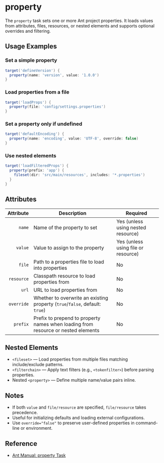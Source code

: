 # property

The `property` task sets one or more Ant project properties. It loads values from attributes, files, resources, or nested elements and supports optional overrides and filtering.

## Usage Examples

### Set a simple property
```groovy
target('defineVersion') {
  property(name: 'version', value: '1.0.0')
}
```

### Load properties from a file
```groovy
target('loadProps') {
  property(file: 'config/settings.properties')
}
```

### Set a property only if undefined
```groovy
target('defaultEncoding') {
  property(name: 'encoding', value: 'UTF-8', override: false)
}
```

### Use nested elements
```groovy
target('loadFilteredProps') {
  property(prefix: 'app') {
    fileset(dir: 'src/main/resources', includes: '*.properties')
  }
}
```

## Attributes

|  Attribute | Description                                                                       | Required                            |
|-----------:|-----------------------------------------------------------------------------------|-------------------------------------|
|     `name` | Name of the property to set                                                       | Yes (unless using nested resource)  |
|    `value` | Value to assign to the property                                                   | Yes (unless using file or resource) |
|     `file` | Path to a properties file to load into properties                                 | No                                  |
| `resource` | Classpath resource to load properties from                                        | No                                  |
|      `url` | URL to load properties from                                                       | No                                  |
| `override` | Whether to overwrite an existing property (`true`/`false`, default: `true`)       | No                                  |
|   `prefix` | Prefix to prepend to property names when loading from resource or nested elements | No                                  |

## Nested Elements

- `<fileset>` — Load properties from multiple files matching include/exclude patterns.
- `<filterchain>` — Apply text filters (e.g., `<tokenfilter>`) before parsing properties.
- Nested `<property>` — Define multiple name/value pairs inline.

## Notes

- If both `value` and `file/resource` are specified, `file/resource` takes precedence.
- Useful for initializing defaults and loading external configurations.
- Use `override="false"` to preserve user-defined properties in command-line or environment.

## Reference

- [Ant Manual: property Task](https://ant.apache.org/manual/Tasks/property.html)
